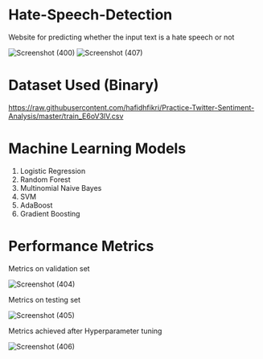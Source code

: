 # Hate-Speech-Detection
Website for predicting whether the input text is a hate speech or not

![Screenshot (400)](https://github.com/srishtayy/Hate-Speech-Detection/assets/88854623/96518eb6-2cf4-4db0-9dea-e3f3e1bd5eb5)
![Screenshot (407)](https://github.com/srishtayy/Hate-Speech-Detection/assets/88854623/419acf01-c2ce-4af4-a2f7-bfb683cfdcb3)


# Dataset Used (Binary)

https://raw.githubusercontent.com/hafidhfikri/Practice-Twitter-Sentiment-Analysis/master/train_E6oV3lV.csv

# Machine Learning Models

1) Logistic Regression
2) Random Forest
3) Multinomial Naive Bayes
4) SVM
5) AdaBoost
6) Gradient Boosting

# Performance Metrics

Metrics on validation set

![Screenshot (404)](https://github.com/srishtayy/Hate-Speech-Detection/assets/88854623/8642b507-8193-459c-b121-bd0f3b1ae6c4)

Metrics on testing set

![Screenshot (405)](https://github.com/srishtayy/Hate-Speech-Detection/assets/88854623/2e5a0f9f-0604-464a-9e92-5d3c3cf5648d)

Metrics achieved after Hyperparameter tuning

![Screenshot (406)](https://github.com/srishtayy/Hate-Speech-Detection/assets/88854623/6d27297a-2dd1-45b0-9ebc-fb7fff87e3aa)




